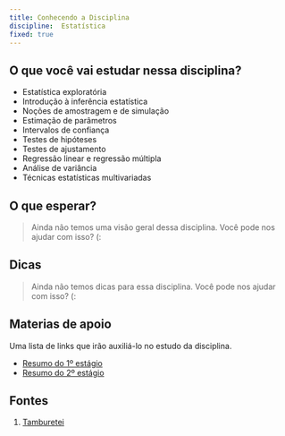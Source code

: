 ```yaml
---
title: Conhecendo a Disciplina
discipline:  Estatística
fixed: true
---
```


## O que você vai estudar nessa disciplina?

- Estatística exploratória
- Introdução à inferência estatística
- Noções de amostragem e de simulação
- Estimação de parâmetros
- Intervalos de confiança
- Testes de hipóteses
- Testes de ajustamento
- Regressão linear e regressão múltipla
- Análise de variância
- Técnicas estatísticas multivariadas

## O que esperar?

> Ainda não temos uma visão geral dessa disciplina. Você pode nos ajudar com isso? (:

## Dicas

> Ainda não temos dicas para essa disciplina. Você pode nos ajudar com isso? (:

## Materias de apoio

Uma lista de links que irão auxiliá-lo no estudo da disciplina.

- [Resumo do 1º estágio](https://drive.google.com/file/d/174_Nf6nns4d1KDPUpcVW-AxLwdv09y8-/view?usp=sharing)
- [Resumo do 2º estágio](https://drive.google.com/file/d/1aGpOAX_dbNja_prRbYXWE5A1mNlkOzEL/view?usp=sharing)

## Fontes 

1. <a href= "https://github.com/OpenDevUFCG/Tamburetei" target="_blank"> Tamburetei </a>
